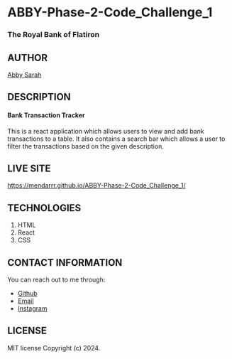# ABBY-Phase-2-Code_Challenge_1
### The Royal Bank of Flatiron 

## AUTHOR
[Abby Sarah](https://github.com/mendarr)

## DESCRIPTION
#### Bank Transaction Tracker
This is a react application which allows users to view and add bank transactions to a table. It also contains a search bar which allows a user to filter the transactions based on the given description.

## LIVE SITE
https://mendarrr.github.io/ABBY-Phase-2-Code_Challenge_1/

## TECHNOLOGIES
1. HTML
2. React
3. CSS

## CONTACT INFORMATION
You can reach out to me through:
- [Github](https://github.com/mendarr)
- [Email](https://mail.google.com/mail)
- [Instagram](https://www.instagram.com/men.darr)

## LICENSE
MIT license
Copyright (c) 2024.